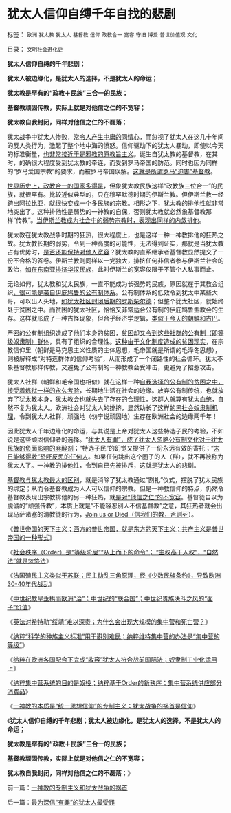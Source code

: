 # 犹太人信仰自缚千年自找的悲剧

标签： `欧洲` `犹太教` `犹太人` `基督教` `信仰` `政教合一` `宽容` `守旧` `博爱` `普世价值观` `文化` 

目录： `文明社会进化史`

**犹太人信仰自缚的千年悲剧；**

**犹太人被边缘化，是犹太人的选择，不是犹太人的命运；**

**犹太教是罕有的“政教＋民族”三合一的民族；**

**基督教顽固传教，实际上就是对他信之仁的不宽容；**

**犹太教自我封闭，同样对他信之仁的不磊落**；

犹太战争中犹太人惨败，[常令人产生中庸的同情心](../../../2009/8/24/中庸枉法,惩善扬恶,坏事做尽.md)，而忽视了犹太人在这几十年间的反人类行为，激起了整个地中海的愤怒。信仰驱动下的犹太人暴动，即使以今天的标准衡量，[也非常接近于是邪教的原教旨主义](../../../2011/7/14/欣赏塔利班的中国传统文人.md)。诞生自犹太教的基督教，在其时，的确很大程度受到犹太教的牵连，而受到罗马帝国的防范。同时也因为同样的“罗马爱国宗教”的要求，而被罗马帝国误解。[这就是所谓罗马“迫害”基督教](../../../2010/8/4/罗马皇帝对基督教的几次“迫害”是实在法冲突.md)。



[世界历史上，政教合一的国家多得是](../../../2010/11/27/希腊罗马城邦是军事组织；基督教成功的背景.md)，但象犹太教民族这样“政教族三位合一”的民族，就很罕有。比较近似典型的，只在穆罕默德时期的伊斯兰教。但伊斯兰教一经跨出阿拉比亚，就很快变成一个多民族的宗教。相形之下，犹太教的排他性就非常地突出了。这种排他性是弱势的一神教的自保，否则犹太教就必然象基督教那样“传教”。[当伊斯兰教成为社会中的弱势宗教时，表现出同样的内敛排他](../../../2010/5/22/仁者无敌话宽容，伊斯兰和阿拉伯帝国.md)。

犹太教在犹太教战争时期的狂热，很大程度上，也是这样一种一神教排他的狂热之故。犹太教长期的弱势，令到一种高度的可能性，无法得到证实，那就是当犹太教占有优势时，[是否还能保持对他人宽容](../../../2011/4/13/卡扎菲仅仅犯了一个小错误.md)？犹太教的直系继承者基督教显然提交了一份不合格的答卷。伊斯兰教则同样以一党独大，排挤任何非信者参与伊斯兰社会的政治，[如在东南亚排挤华汉民族](../../../2011/8/28/华人和犹太人的“万恶的资本”是从那里积累的？.md)，此时伊斯兰的宽容仅限于不管个人私事而止。

无论如何，犹太教和犹太民族，一直不能成为长强势的民族，原因就在于其教会组织[，很可能是袭自伊庇鸠鲁的公有制体系](../../../2010/8/7/伊庇鸠鲁近似以色列基布兹公有制是其衰落原因.md)。公有制体系的低效令到犹太中某些大哥，可以出人头地，[如犹太社区封闭后期的罗斯柴尔德](../../../2011/8/29/和珅！就是罗斯柴尔德！.md)；但整个犹太社区，就始终处于贫困之中。而贫困的犹太社区，恰恰又非常适合公有制的伊庇鸠鲁型教会的生存。这样就形成了一种古怪现象，但合乎经济学逻辑，[类似于今天的朝鲜和古巴](http://hi.baidu.com/darthchn/blog/item/8361f3917e62e784a977a4a9.html)。

严密的公有制组织造成了他们本身的贫困，[贫困却又令到这些社群的公有制（即等级奴隶制）群体](../../../2011/7/23/奴隶制的生存危难环境中的积极意义.md)，具有了组织的合理性。[这种由于文化制度造成的贫困现实](../../../2011/9/24/印第安人部落民贫困原因与中国农村类同.md)，在宗教信仰里（朝鲜是马克思主义性质的主体思想，毛帝国就是所谓的毛泽冬思想），则被解释成“对特选群体的信仰考验”，从而形成了一个闭路性的社会循环。犹太不象基督教那样传教，又避免了公有制的一神教教会受冲击，更避免了招惹攻击。

犹太人社群（朝鲜和毛帝国也相似）就在这样一种[自我选择的公有制的贫困之中，接受着炼狱一样的永久考验](../../../2011/7/22/奴隶制是生存环境恶劣的求生机制.md)，长期地生活在社会的边缘。放弃公有制传统，也就放弃了犹太教本身，犹太教会也就失去了存在的合理性，这群人就算有犹太血统，自然不复为犹太人。欧洲社会对犹太人的排挤，显然助长了这样[的黑社会奴隶制机理](../../../2011/5/18/法办黑社会.md)，令到犹太人社群，顽强地（勿宁说顽固地）生存在欧洲社会的边缘两千年！

因此犹太人千年边缘化的命运，与其说是上帝对犹太人这些特选子民的考验，不如说是这些顽固信仰者的选择。“[犹太人有罪”，成了犹太人忽略公有制文化对于犹太民族的负面影响的麻醉剂](../../../2010/11/13/宗教之善在于容纳他信之仁和中国特色的信仰.md)；“特选子民”的幻觉又提供了一份永远有效的寄托；“[末日能够得救”恐吓反思的任何人](../../../2010/5/4/亚特兰蒂斯和基督教的末日情结和“被末日”的恐惧.md)。如果任何跳出这个圈子的人（群），就不再被称为犹太人了。一神教的排他性，令到自已先被排斥，这就是犹太人的悲剧。

[基督教与犹太教最大的区别](../../../2010/11/14/基督教诞生与犹太人独立运动和罗马化政策.md)，就是消除了犹太教通过“割礼”仪式，摆脱了犹太民族的绑定；从而令基督教成为人人可以信仰的宗教。但是一神教信仰的特点，仍然令基督教表现出宗教排他的另一种狂热，就[是对“他信之仁”的不宽容](../../../2010/6/21/人权普世的个体价值观是善恶的唯一标准.md)。基督徒自以为虔诚的“顽强传教”，本质上就是“不能容忍别人不信基督教”之意，其狂热者就会出现马萨诸塞的清教徒的行为，[Join
us or Died（信我们的教，否则死](../../../2009/9/4/上帝总是和您的正义离得远远的.md)）。

《[普世帝国的天下主义；西方的普世帝国，就是东方的天下主义；共产主义是普世帝国的一种形式](../../../2011/9/2/普世帝国的天下主义.md)》

《[社会秩序（Order）是“等级阶层”“从上而下的命令”；
“主权高于人权”，“自然法”就是忽悠法](../../../2011/9/2/社会秩序（Order）即“等级阶层”“命令”和《自然法》的变迁.md)》

《[法国殖民主义类似于苏联；民主动乱三角原理，经《少数民族条约》，导致欧洲30-40年代战乱](../../../2011/9/2/妖魔化希特勒掩盖了什么？法国的殖民主义与英国有何不同？.md)》

《[中世纪教皇垂拱而欧洲“治”；中世纪的“联合国”；中世纪贵族决斗之风的“面子”价值](../../../2011/9/4/中世纪的联合国,教皇垂拱而欧洲“治”.md)》

《[英法对希特勒“绥靖”难以深责；为什么会出现大规模的集中营和死亡营？](../../../2011/9/4/英法“绥靖”希特勒难以深责；为什么会出现集中营和死亡营？.md)》

《[纳粹“科学的种族主义标准”用于斟别难民；纳粹维持集中营的办法是“集中营的等级”](../../../2011/9/4/纳粹“科学的种族主义标准”用于斟别难民，和集中营的等级.md)》

《[纳粹在欧洲各国配合下完成“收容”犹太人符合战前国际法；奴隶制工业化运用上](../../../2011/9/4/欧洲各国配合纳粹收容犹太人；符合战前国际法.md)》

《[纳粹集中营系统的目的是奴役；纳粹基于Order的新秩序；集中营系统供应部分消费品](../../../2011/9/4/纳粹集中营制度，是工业化的奴隶制.md)》

《[一神教的本质是“统一思想信仰”的专制主义；犹太战争的祸首是信仰](../../../2011/9/26/一神教的专制主义和犹太战争的祸首.md)》

《**犹太人信仰自缚的千年悲剧；犹太人被边缘化，是犹太人的选择，不是犹太人的命运；**

**犹太教是罕有的“政教＋民族”三合一的民族；**

**基督教顽固传教，实际上就是对他信之仁的不宽容；**

**犹太教自我封闭，同样对他信之仁的不磊落**；》



前一篇：[一神教的专制主义和犹太战争的祸首](../../../2011/9/26/一神教的专制主义和犹太战争的祸首.md)

后一篇：[最为深信“有罪”的犹太人最受罪](../../../2011/9/26/最为深信“有罪”的犹太人最受罪.md)